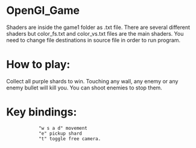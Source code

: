 # OpenGl_Game
Shaders are inside the game1 folder as .txt file.
There are several different shaders but color_fs.txt and color_vs.txt files are the main shaders.
You need to change file destinations in source file in order to run program.
# How to play:
Collect all purple shards to win. Touching any wall, any enemy or any enemy bullet will kill you. You can shoot enemies to stop them.
# Key bindings: 
                "w s a d" movement 
                "e" pickup shard
                "t" toggle free camera.
         
